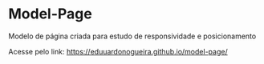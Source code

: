 # Model-Page
Modelo de página criada para estudo de responsividade e posicionamento

Acesse pelo link: https://eduuardonogueira.github.io/model-page/
